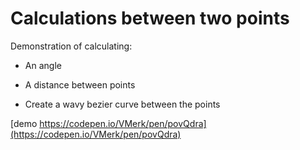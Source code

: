 # Calculations between two points

Demonstration of calculating:

* An angle

* A distance between points

* Create a wavy bezier curve between the points

[demo https://codepen.io/VMerk/pen/povQdra](https://codepen.io/VMerk/pen/povQdra)
